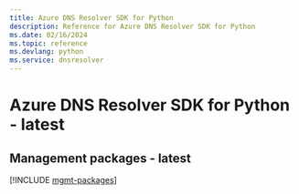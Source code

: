 ```yaml
---
title: Azure DNS Resolver SDK for Python
description: Reference for Azure DNS Resolver SDK for Python
ms.date: 02/16/2024
ms.topic: reference
ms.devlang: python
ms.service: dnsresolver
---
```

# Azure DNS Resolver SDK for Python - latest

## Management packages - latest
[!INCLUDE [mgmt-packages](dns-resolver-mgmt-index.md)]